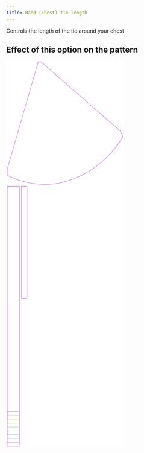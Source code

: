 ```yaml
---
title: Band (chest) tie length
---
```


Controls the length of the tie around your chest

## Effect of this option on the pattern

![This image shows the effect of this option by superimposing several variants that have a different value for this option](bee_bandtielength_sample.svg "Effect of this option on the pattern")
